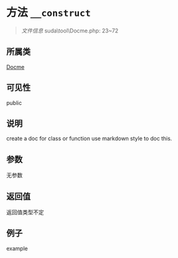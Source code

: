 # 方法 `__construct`



> *文件信息* suda\tool\Docme.php: 23~72

## 所属类 

[Docme](../Docme.md)

## 可见性

 public 

## 说明

create a doc for class or function
use markdown style to doc this.


## 参数


无参数


## 返回值

返回值类型不定


## 例子

example